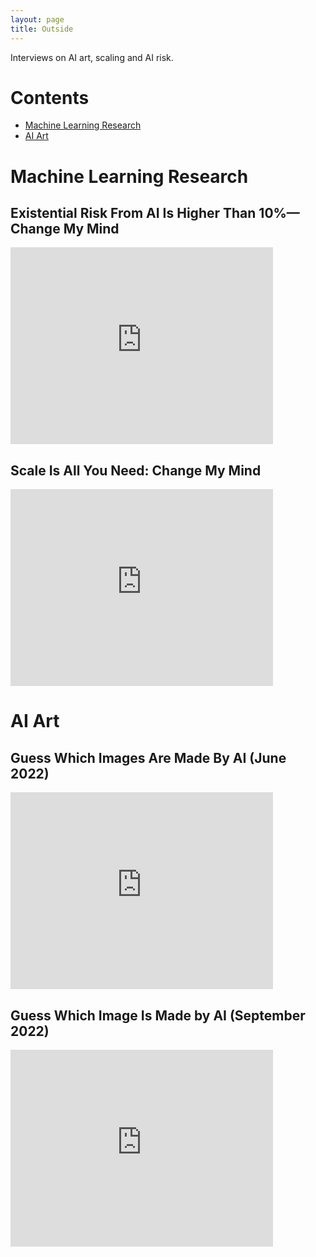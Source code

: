 ```yaml
---
layout: page
title: Outside
---
```


Interviews on AI art, scaling and AI risk.

# Contents

* [Machine Learning Research](#machine-learning-research)
* [AI Art](#ai-art)

# Machine Learning Research

## Existential Risk From AI Is Higher Than 10%—Change My Mind

<div class="embed-container">
  <iframe
      src="https://www.youtube.com/embed/MhqU05yVXPU"
      width="420"
      height="315"
      frameborder="0"
      allowfullscreen="">
  </iframe>
</div>

## Scale Is All You Need: Change My Mind

<div class="embed-container">
  <iframe
      src="https://www.youtube.com/embed/Ezhr8k96BA8"
      width="420"
      height="315"
      frameborder="0"
      allowfullscreen="">
  </iframe>
</div>

# AI Art

## Guess Which Images Are Made By AI (June 2022)

<div class="embed-container">
  <iframe
      src="https://www.youtube.com/embed/lqeEJmAsD_A"
      width="420"
      height="315"
      frameborder="0"
      allowfullscreen="">
  </iframe>
</div>


## Guess Which Image Is Made by AI (September 2022)

<div class="embed-container">
  <iframe
      src="https://www.youtube.com/embed/tFrlAXt4CEM"
      width="420"
      height="315"
      frameborder="0"
      allowfullscreen="">
  </iframe>
</div>
